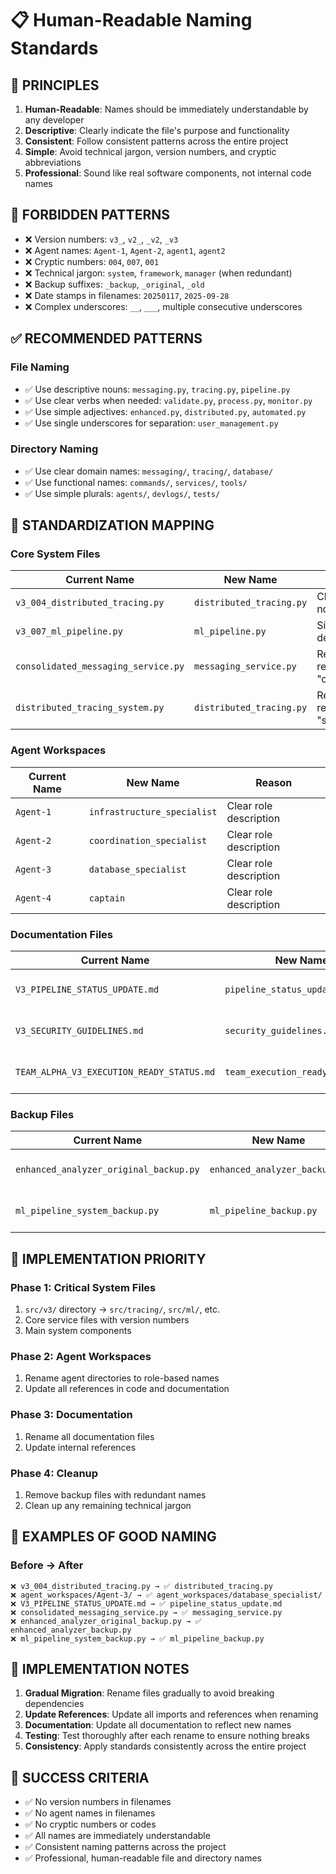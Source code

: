 # 📋 Human-Readable Naming Standards

## 🎯 **PRINCIPLES**

1. **Human-Readable**: Names should be immediately understandable by any developer
2. **Descriptive**: Clearly indicate the file's purpose and functionality
3. **Consistent**: Follow consistent patterns across the entire project
4. **Simple**: Avoid technical jargon, version numbers, and cryptic abbreviations
5. **Professional**: Sound like real software components, not internal code names

## 🚫 **FORBIDDEN PATTERNS**

- ❌ Version numbers: `v3_`, `v2_`, `_v2`, `_v3`
- ❌ Agent names: `Agent-1`, `Agent-2`, `agent1`, `agent2`
- ❌ Cryptic numbers: `004`, `007`, `001`
- ❌ Technical jargon: `system`, `framework`, `manager` (when redundant)
- ❌ Backup suffixes: `_backup`, `_original`, `_old`
- ❌ Date stamps in filenames: `20250117`, `2025-09-28`
- ❌ Complex underscores: `__`, `___`, multiple consecutive underscores

## ✅ **RECOMMENDED PATTERNS**

### **File Naming**
- ✅ Use descriptive nouns: `messaging.py`, `tracing.py`, `pipeline.py`
- ✅ Use clear verbs when needed: `validate.py`, `process.py`, `monitor.py`
- ✅ Use simple adjectives: `enhanced.py`, `distributed.py`, `automated.py`
- ✅ Use single underscores for separation: `user_management.py`

### **Directory Naming**
- ✅ Use clear domain names: `messaging/`, `tracing/`, `database/`
- ✅ Use functional names: `commands/`, `services/`, `tools/`
- ✅ Use simple plurals: `agents/`, `devlogs/`, `tests/`

## 🔄 **STANDARDIZATION MAPPING**

### **Core System Files**
| Current Name | New Name | Reason |
|-------------|----------|---------|
| `v3_004_distributed_tracing.py` | `distributed_tracing.py` | Clear purpose, no version |
| `v3_007_ml_pipeline.py` | `ml_pipeline.py` | Simple, descriptive |
| `consolidated_messaging_service.py` | `messaging_service.py` | Remove redundant "consolidated" |
| `distributed_tracing_system.py` | `distributed_tracing.py` | Remove redundant "system" |

### **Agent Workspaces**
| Current Name | New Name | Reason |
|-------------|----------|---------|
| `Agent-1` | `infrastructure_specialist` | Clear role description |
| `Agent-2` | `coordination_specialist` | Clear role description |
| `Agent-3` | `database_specialist` | Clear role description |
| `Agent-4` | `captain` | Clear role description |

### **Documentation Files**
| Current Name | New Name | Reason |
|-------------|----------|---------|
| `V3_PIPELINE_STATUS_UPDATE.md` | `pipeline_status_update.md` | Remove version, lowercase |
| `V3_SECURITY_GUIDELINES.md` | `security_guidelines.md` | Remove version, lowercase |
| `TEAM_ALPHA_V3_EXECUTION_READY_STATUS.md` | `team_execution_ready_status.md` | Remove version, simplify |

### **Backup Files**
| Current Name | New Name | Reason |
|-------------|----------|---------|
| `enhanced_analyzer_original_backup.py` | `enhanced_analyzer_backup.py` | Remove redundant "original" |
| `ml_pipeline_system_backup.py` | `ml_pipeline_backup.py` | Remove redundant "system" |

## 🎯 **IMPLEMENTATION PRIORITY**

### **Phase 1: Critical System Files**
1. `src/v3/` directory → `src/tracing/`, `src/ml/`, etc.
2. Core service files with version numbers
3. Main system components

### **Phase 2: Agent Workspaces**
1. Rename agent directories to role-based names
2. Update all references in code and documentation

### **Phase 3: Documentation**
1. Rename all documentation files
2. Update internal references

### **Phase 4: Cleanup**
1. Remove backup files with redundant names
2. Clean up any remaining technical jargon

## 📝 **EXAMPLES OF GOOD NAMING**

### **Before → After**
```
❌ v3_004_distributed_tracing.py → ✅ distributed_tracing.py
❌ agent_workspaces/Agent-3/ → ✅ agent_workspaces/database_specialist/
❌ V3_PIPELINE_STATUS_UPDATE.md → ✅ pipeline_status_update.md
❌ consolidated_messaging_service.py → ✅ messaging_service.py
❌ enhanced_analyzer_original_backup.py → ✅ enhanced_analyzer_backup.py
❌ ml_pipeline_system_backup.py → ✅ ml_pipeline_backup.py
```

## 🔧 **IMPLEMENTATION NOTES**

1. **Gradual Migration**: Rename files gradually to avoid breaking dependencies
2. **Update References**: Update all imports and references when renaming
3. **Documentation**: Update all documentation to reflect new names
4. **Testing**: Test thoroughly after each rename to ensure nothing breaks
5. **Consistency**: Apply standards consistently across the entire project

## 🎯 **SUCCESS CRITERIA**

- ✅ No version numbers in filenames
- ✅ No agent names in filenames  
- ✅ No cryptic numbers or codes
- ✅ All names are immediately understandable
- ✅ Consistent naming patterns across the project
- ✅ Professional, human-readable file and directory names

